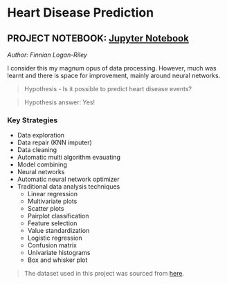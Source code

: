 # Heart Disease Prediction
## PROJECT NOTEBOOK: [Jupyter Notebook](https://github.com/FinnianHBLR/Health-Data-Project---Heart-Failure-Prediction/blob/f1307f165cdb069a51ee603eea7f08a10547bcfe/Heart%20Disease%20Prediction%20by%20Finnian%20Logan-Riley.ipynb)

*Author: Finnian Logan-Riley*  

I consider this my magnum opus of data processing. However, much was learnt and there is space for improvement, mainly around neural networks.

> Hypothesis - Is it possible to predict heart disease events?  

> Hypothesis answer: Yes!

### Key Strategies
* Data exploration
* Data repair (KNN imputer) 
* Data cleaning
* Automatic multi algorithm evauating
* Model combining
* Neural networks
* Automatic neural network optimizer
* Traditional data analysis techniques 
    * Linear regression
    * Multivariate plots 
    * Scatter plots
    * Pairplot classification
    * Feature selection
    * Value standardization
    * Logistic regression
    * Confusion matrix
    * Univariate histograms
    * Box and whisker plot

> The dataset used in this project was sourced from [here](https://www.kaggle.com/fedesoriano/heart-failure-prediction).